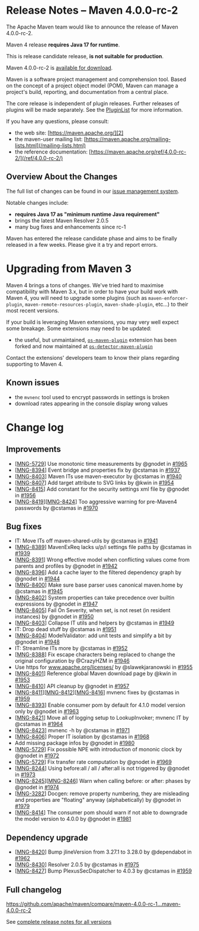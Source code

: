 <!--
Licensed to the Apache Software Foundation (ASF) under one
or more contributor license agreements.  See the NOTICE file
distributed with this work for additional information
regarding copyright ownership.  The ASF licenses this file
to you under the Apache License, Version 2.0 (the
"License"); you may not use this file except in compliance
with the License.  You may obtain a copy of the License at

http://www.apache.org/licenses/LICENSE-2.0

Unless required by applicable law or agreed to in writing,
software distributed under the License is distributed on an
"AS IS" BASIS, WITHOUT WARRANTIES OR CONDITIONS OF ANY
KIND, either express or implied.  See the License for the
specific language governing permissions and limitations
under the License.
-->

# Release Notes &#x2013; Maven 4.0.0-rc-2

The Apache Maven team would like to announce the release of Maven 4.0.0-rc-2.

Maven 4 release **requires Java 17 for runtime**.

This is release candidate release, **is not suitable for production**.

Maven 4.0.0-rc-2 is [available for download][0].

Maven is a software project management and comprehension tool. Based on the concept of a project object model (POM), Maven can manage a project's build, reporting, and documentation from a central place.

The core release is independent of plugin releases. Further releases of plugins will be made separately. See the [PluginList][1] for more information.

If you have any questions, please consult:

- the web site: [https://maven.apache.org/][2]
- the maven-user mailing list: [https://maven.apache.org/mailing-lists.html](/mailing-lists.html)
- the reference documentation: [https://maven.apache.org/ref/4.0.0-rc-2/](/ref/4.0.0-rc-2/)

## Overview About the Changes

The full list of changes can be found in our [issue management system][4].

Notable changes include:
* **requires Java 17 as "minimum runtime Java requirement"**
* brings the latest Maven Resolver 2.0.5
* many bug fixes and enhancements since rc-1

Maven has entered the release candidate phase and aims to be finally released in a few weeks.  Please give it a try and report errors.

# Upgrading from Maven 3

Maven 4 brings a tons of changes.  We've tried hard to maximise compatibility with Maven 3.x, but in order to have your build work with Maven 4, you will need to upgrade some plugins (such as `maven-enforcer-plugin`, `maven-remote-resources-plugin`, `maven-shade-plugin`, etc...) to their most recent versions.

If your build is leveraging Maven extensions, you may very well expect some breakage. Some extensions may need to be updated:
* the useful, but unmaintained, [`os-maven-plugin`](https://github.com/trustin/os-maven-plugin/) extension has been forked and now maintained at [`os-detector-maven-plugin`](https://github.com/tisonkun/os-detector)

Contact the extensions' developers team to know their plans regarding supporting to Maven 4.

## Known issues

* the `mvnenc` tool used to encrypt passwords in settings is broken
* download rates appearing in the console display wrong values

# Change log

## Improvements

* \[[MNG-5729](https://issues.apache.org/jira/browse/MNG-5729)\] Use monotonic time measurements by @gnodet in [#1965](https://github.com/apache/maven/pull/1965)
* \[[MNG-8394](https://issues.apache.org/jira/browse/MNG-8394)\] Event bridge and properties fix by @cstamas in [#1937](https://github.com/apache/maven/pull/1937)
* \[[MNG-8403](https://issues.apache.org/jira/browse/MNG-8403)\] Maven ITs use maven-executor by @cstamas in [#1940](https://github.com/apache/maven/pull/1940)
* \[[MNG-8407](https://issues.apache.org/jira/browse/MNG-8407)\] Add target attribute to SVG links by @kwin in [#1954](https://github.com/apache/maven/pull/1954)
* \[[MNG-8415](https://issues.apache.org/jira/browse/MNG-8415)\] Add constant for the security settings xml file by @gnodet in [#1956](https://github.com/apache/maven/pull/1956)
* \[[MNG-8419](https://issues.apache.org/jira/browse/MNG-8419)\]\[[MNG-8424](https://issues.apache.org/jira/browse/MNG-8424)\] Too aggressive warning for pre-Maven4 passwords by @cstamas in [#1970](https://github.com/apache/maven/pull/1970)

## Bug fixes

* IT: Move ITs off maven-shared-utils by @cstamas in [#1941](https://github.com/apache/maven/pull/1941)
* \[[MNG-8389](https://issues.apache.org/jira/browse/MNG-8389)\] MavenExReq lacks u/p/i settings file paths by @cstamas in [#1939](https://github.com/apache/maven/pull/1939)
* \[[MNG-8391](https://issues.apache.org/jira/browse/MNG-8391)\] Wrong effective model when conflicting values come from parents and profiles by @gnodet in [#1942](https://github.com/apache/maven/pull/1942)
* \[[MNG-8396](https://issues.apache.org/jira/browse/MNG-8396)\] Add a cache layer to the filtered dependency graph by @gnodet in [#1944](https://github.com/apache/maven/pull/1944)
* \[[MNG-8400](https://issues.apache.org/jira/browse/MNG-8400)\] Make sure base parser uses canonical maven.home by @cstamas in [#1945](https://github.com/apache/maven/pull/1945)
* \[[MNG-8402](https://issues.apache.org/jira/browse/MNG-8402)\] System properties can take precedence over builtin expressions by @gnodet in [#1947](https://github.com/apache/maven/pull/1947)
* \[[MNG-8405](https://issues.apache.org/jira/browse/MNG-8405)\] Fail On Severity, when set, is not reset (in resident instances) by @gnodet in [#1950](https://github.com/apache/maven/pull/1950)
* \[[MNG-8403](https://issues.apache.org/jira/browse/MNG-8403)\] Collapse IT utils and helpers by @cstamas in [#1949](https://github.com/apache/maven/pull/1949)
* IT: Drop dead stuff by @cstamas in [#1951](https://github.com/apache/maven/pull/1951)
* \[[MNG-8404](https://issues.apache.org/jira/browse/MNG-8404)\] ModelValidator: add unit tests and simplify a bit by @gnodet in [#1948](https://github.com/apache/maven/pull/1948)
* IT: Streamline ITs more by @cstamas in [#1952](https://github.com/apache/maven/pull/1952)
* \[[MNG-8388](https://issues.apache.org/jira/browse/MNG-8388)\] Fix escape characters being replaced to change the original configuration by @CrazyHZM in [#1946](https://github.com/apache/maven/pull/1946)
* Use https for www.apache.org/licenses/ by @slawekjaranowski in [#1955](https://github.com/apache/maven/pull/1955)
* \[[MNG-8401](https://issues.apache.org/jira/browse/MNG-8401)\] Reference global Maven download page by @kwin in [#1953](https://github.com/apache/maven/pull/1953)
* \[[MNG-8410](https://issues.apache.org/jira/browse/MNG-8410)\] API cleanup by @gnodet in [#1957](https://github.com/apache/maven/pull/1957)
* \[[MNG-8411](https://issues.apache.org/jira/browse/MNG-8411)\]\[[MNG-8412](https://issues.apache.org/jira/browse/MNG-8412)\]\[[MNG-8416](https://issues.apache.org/jira/browse/MNG-8416)\] mvnenc fixes by @cstamas in [#1959](https://github.com/apache/maven/pull/1959)
* \[[MNG-8393](https://issues.apache.org/jira/browse/MNG-8393)\] Enable consumer pom by default for 4.1.0 model  version only by @gnodet in [#1963](https://github.com/apache/maven/pull/1963)
* \[[MNG-8421](https://issues.apache.org/jira/browse/MNG-8421)\] Move all of logging setup to LookupInvoker; mvnenc IT by @cstamas in [#1964](https://github.com/apache/maven/pull/1964)
* \[[MNG-8423](https://issues.apache.org/jira/browse/MNG-8423)\] mvnenc -h by @cstamas in [#1971](https://github.com/apache/maven/pull/1971)
* \[[MNG-8406](https://issues.apache.org/jira/browse/MNG-8406)\] Proper IT isolation by @cstamas in [#1968](https://github.com/apache/maven/pull/1968)
* Add missing package infos by @gnodet in [#1980](https://github.com/apache/maven/pull/1980)
* \[[MNG-5729](https://issues.apache.org/jira/browse/MNG-5729)\] Fix possible NPE with introduction of mononic clock by @gnodet in [#1972](https://github.com/apache/maven/pull/1972)
* \[[MNG-5729](https://issues.apache.org/jira/browse/MNG-5729)\] Fix transfer rate computation by @gnodet in [#1969](https://github.com/apache/maven/pull/1969)
* \[[MNG-8244](https://issues.apache.org/jira/browse/MNG-8244)\] Using before:all / all / after:all is not triggered by @gnodet in [#1973](https://github.com/apache/maven/pull/1973)
* \[[MNG-8245](https://issues.apache.org/jira/browse/MNG-8245)\]\[[MNG-8246](https://issues.apache.org/jira/browse/MNG-8246)\] Warn when calling before: or after: phases by @gnodet in [#1974](https://github.com/apache/maven/pull/1974)
* \[[MNG-3282](https://issues.apache.org/jira/browse/MNG-3282)\] Docgen: remove property numbering, they are misleading and properties are "floating" anyway (alphabetically) by @gnodet in [#1979](https://github.com/apache/maven/pull/1979)
* \[[MNG-8414](https://issues.apache.org/jira/browse/MNG-8414)\] The consumer pom should warn if not able to downgrade the model version to 4.0.0 by @gnodet in [#1981](https://github.com/apache/maven/pull/1981)

## Dependency upgrade

* \[[MNG-8420](https://issues.apache.org/jira/browse/MNG-8420)\] Bump jlineVersion from 3.27.1 to 3.28.0 by @dependabot in [#1962](https://github.com/apache/maven/pull/1962)
* \[[MNG-8430](https://issues.apache.org/jira/browse/MNG-8430)\] Resolver 2.0.5 by @cstamas in [#1975](https://github.com/apache/maven/pull/1975)
* \[[MNG-8427](https://issues.apache.org/jira/browse/MNG-8427)\] Bump PlexusSecDispatcher to 4.0.3 by @cstamas in [#1959](https://github.com/apache/maven/pull/1959)

## Full changelog

https://github.com/apache/maven/compare/maven-4.0.0-rc-1...maven-4.0.0-rc-2

See [complete release notes for all versions][5]

[0]: https://dlcdn.apache.org/maven/maven-4/4.0.0-rc-2/
[1]: ../../plugins/index.html
[2]: https://maven.apache.org/
[4]: https://issues.apache.org/jira/secure/ReleaseNote.jspa?projectId=12316922&version=12355164
[5]: ../../docs/history.html

